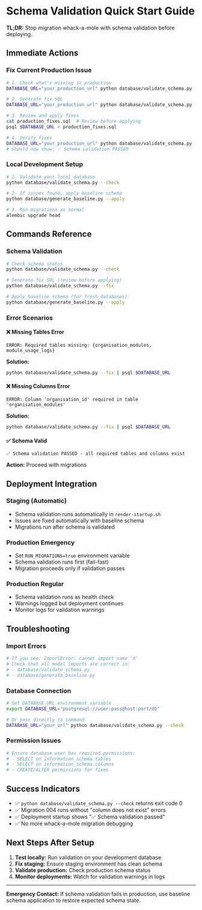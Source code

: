 # Schema Validation Quick Start Guide

**TL;DR:** Stop migration whack-a-mole with schema validation before deploying.

## Immediate Actions

### Fix Current Production Issue
```bash
# 1. Check what's missing in production
DATABASE_URL="your_production_url" python database/validate_schema.py --check

# 2. Generate fix SQL
DATABASE_URL="your_production_url" python database/validate_schema.py --fix > production_fixes.sql

# 3. Review and apply fixes
cat production_fixes.sql  # Review before applying
psql $DATABASE_URL < production_fixes.sql

# 4. Verify fixes
DATABASE_URL="your_production_url" python database/validate_schema.py --check
# Should now show: ✅ Schema validation PASSED
```

### Local Development Setup
```bash
# 1. Validate your local database
python database/validate_schema.py --check

# 2. If issues found, apply baseline schema
python database/generate_baseline.py --apply

# 3. Run migrations as normal
alembic upgrade head
```

## Commands Reference

### Schema Validation
```bash
# Check schema status
python database/validate_schema.py --check

# Generate fix SQL (review before applying)
python database/validate_schema.py --fix

# Apply baseline schema (for fresh databases)
python database/generate_baseline.py --apply
```

### Error Scenarios

#### ❌ Missing Tables Error
```
ERROR: Required tables missing: {organisation_modules, module_usage_logs}
```
**Solution:**
```bash
python database/validate_schema.py --fix | psql $DATABASE_URL
```

#### ❌ Missing Columns Error
```
ERROR: Column 'organisation_id' required in table 'organisation_modules'
```
**Solution:**
```bash
python database/validate_schema.py --fix | psql $DATABASE_URL
```

#### ✅ Schema Valid
```
✅ Schema validation PASSED - all required tables and columns exist
```
**Action:** Proceed with migrations

## Deployment Integration

### Staging (Automatic)
- Schema validation runs automatically in `render-startup.sh`
- Issues are fixed automatically with baseline schema
- Migrations run after schema is validated

### Production Emergency
- Set `RUN_MIGRATIONS=true` environment variable
- Schema validation runs first (fail-fast)
- Migration proceeds only if validation passes

### Production Regular
- Schema validation runs as health check
- Warnings logged but deployment continues
- Monitor logs for validation warnings

## Troubleshooting

### Import Errors
```bash
# If you see: ImportError: cannot import name 'X'
# Check that all model imports are correct in:
# - database/validate_schema.py
# - database/generate_baseline.py
```

### Database Connection
```bash
# Set DATABASE_URL environment variable
export DATABASE_URL="postgresql://user:pass@host:port/db"

# Or pass directly to command
DATABASE_URL="your_url" python database/validate_schema.py --check
```

### Permission Issues
```bash
# Ensure database user has required permissions:
# - SELECT on information_schema.tables
# - SELECT on information_schema.columns
# - CREATE/ALTER permissions for fixes
```

## Success Indicators

- ✅ `python database/validate_schema.py --check` returns exit code 0
- ✅ Migration 004 runs without "column does not exist" errors
- ✅ Deployment startup shows "✅ Schema validation passed"
- ✅ No more whack-a-mole migration debugging

## Next Steps After Setup

1. **Test locally:** Run validation on your development database
2. **Fix staging:** Ensure staging environment has clean schema
3. **Validate production:** Check production schema status
4. **Monitor deployments:** Watch for validation warnings in logs

---

**Emergency Contact:** If schema validation fails in production, use baseline schema application to restore expected schema state.